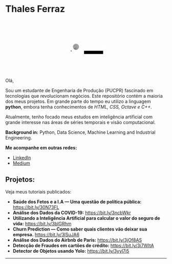 # Thales Ferraz
<p align="center"><img alt="Colaboratory logo" width="32%" src="https://github.com/FerrazThales/FerrazThales/blob/main/logo_gif.gif?raw=true"></p>

<p> Olá,</p>

<p>Sou um estudante de Engenharia de Produção (PUCPR) fascinado em tecnologias que revolucionam negócios. Este repositório contém a maioria dos meus projetos. Em grande parte do tempo eu utilizo a linguagem <strong>python</strong>, embora tenha conhecimentos de <i>HTML, CSS, Octave e C++</i>.</p>

<p>Atualmente, tenho focado meus estudos em inteligência artificial com grande interesse nas áreas de séries temporais e visão computacional.</p>


</font>
<p></p>

**Background in:** Python, Data Science, Machine Learning and Industrial Engineering.

**Me acompanhe em outras redes:**
* [LinkedIn](https://www.linkedin.com/in/thalesdefreitasferraz/)
* [Medium](https://thalesferraz.medium.com/)


## Projetos:
Veja meus tutoriais publicados:

* **Saúde dos Fetos e a I.A — Uma questão de política pública:** https://bit.ly/30N73FL
* **Análise dos Dados da COVID-19:** https://bit.ly/3ncbWkr
* **Utilizando a Inteligência Artificial para calcular o valor do seguro de vida:** https://bit.ly/3bIGRhm
* **Churn Prediction — Como saber quais clientes vão deixar sua empresa.** https://bit.ly/3lSuJA6
* **Análise dos Dados do Airbnb de Paris:** https://bit.ly/3jOf8AS
* **Detecção de Fraudes em cartões de crédito:** https://bit.ly/3i7WItA
* **Detector de Objetos usando Yolo:** https://bit.ly/3yyl7i5

---

